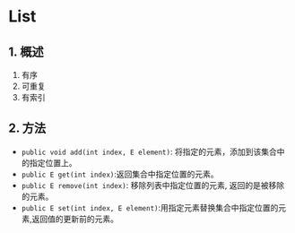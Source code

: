 # List

## 1. 概述

1. 有序
2. 可重复
3. 有索引

## 2. 方法

* `public void add(int index, E element)`: 将指定的元素，添加到该集合中的指定位置上。 
* `public E get(int index)`:返回集合中指定位置的元素。 
* `public E remove(int index)`: 移除列表中指定位置的元素, 返回的是被移除的元素。 
* `public E set(int index, E element)`:用指定元素替换集合中指定位置的元素,返回值的更新前的元素。

